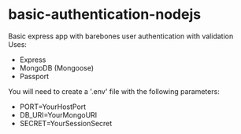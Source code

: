 # basic-authentication-nodejs

Basic express app with barebones user authentication with validation
<br>
Uses:
- Express
- MongoDB (Mongoose)
- Passport

You will need to create a '.env' file with the following parameters:

- PORT=YourHostPort
- DB_URI=YourMongoURI
- SECRET=YourSessionSecret

